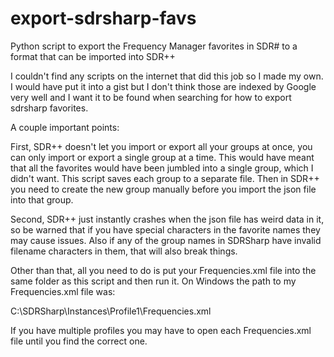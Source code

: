 # export-sdrsharp-favs
Python script to export the Frequency Manager favorites in SDR# to a format that can be imported into SDR++

I couldn't find any scripts on the internet that did this job so I made my own. I would have put it into a gist but I don't think those are indexed by Google very well and I want it to be found when searching for how to export sdrsharp favorites.

A couple important points:

First, SDR++ doesn't let you import or export all your groups at once, you can only import or export a single group at a time.
This would have meant that all the favorites would have been jumbled into a single group, which I didn't want. This script saves each group to a separate file. Then in SDR++ you need to create the new group manually before you import the json file into that group.

Second, SDR++ just instantly crashes when the json file has weird data in it, so be warned that if you have special characters in the favorite names they may cause issues. Also if any of the group names in SDRSharp have invalid filename characters in them, that will also break things.

Other than that, all you need to do is put your Frequencies.xml file into the same folder as this script and then run it. On Windows the path to my Frequencies.xml file was:

C:\SDRSharp\Instances\Profile1\Frequencies.xml

If you have multiple profiles you may have to open each Frequencies.xml file until you find the correct one.
